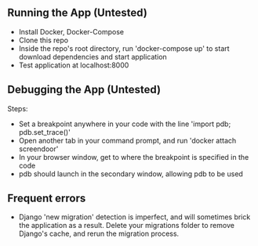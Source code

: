 <!-- GETTING STARTED -->
## Running the App (Untested)
* Install Docker, Docker-Compose
* Clone this repo
* Inside the repo's root directory, run 'docker-compose up' to start download dependencies and start application
* Test application at localhost:8000

## Debugging the App (Untested)

Steps:
* Set a breakpoint anywhere in your code with the line 'import pdb; pdb.set_trace()'
* Open another tab in your command prompt, and run 'docker attach screendoor'
* In your browser window, get to where the breakpoint is specified in the code
* pdb should launch in the secondary window, allowing pdb to be used

## Frequent errors
* Django 'new migration' detection is imperfect, and will sometimes brick the application as a result. Delete your migrations folder to remove Django's cache, and rerun the migration process.